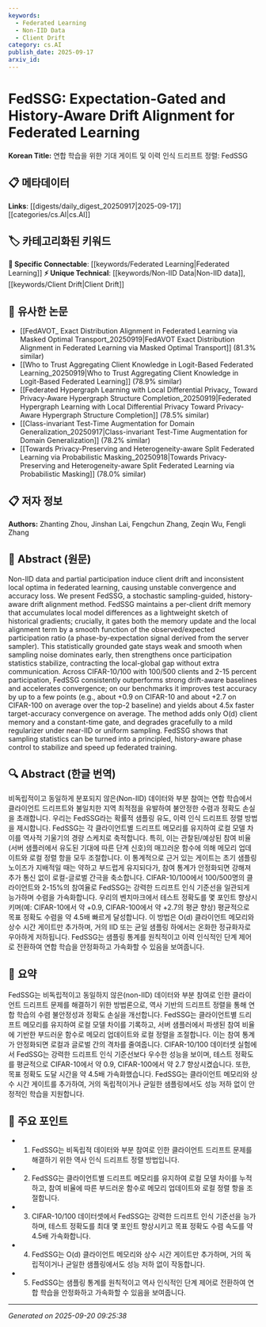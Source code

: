 ```yaml
---
keywords:
  - Federated Learning
  - Non-IID Data
  - Client Drift
category: cs.AI
publish_date: 2025-09-17
arxiv_id:
---
```


<!-- KEYWORD_LINKING_METADATA:
{
  "processed_timestamp": "2025-09-22 22:54:44.436983",
  "vocabulary_version": "1.0",
  "selected_keywords": [
    "Federated Learning",
    "Non-IID Data",
    "Client Drift"
  ],
  "rejected_keywords": [
    "Stochastic Sampling",
    "Drift Alignment"
  ],
  "similarity_scores": {
    "Federated Learning": 0.95,
    "Non-IID Data": 0.85,
    "Client Drift": 0.8
  },
  "extraction_method": "AI_prompt_based",
  "budget_applied": true
}
-->

# FedSSG: Expectation-Gated and History-Aware Drift Alignment for Federated Learning

**Korean Title:** 연합 학습을 위한 기대 게이트 및 이력 인식 드리프트 정렬: FedSSG

## 📋 메타데이터

**Links**: [[digests/daily_digest_20250917|2025-09-17]]        [[categories/cs.AI|cs.AI]]

## 🏷️ 카테고리화된 키워드
**🔗 Specific Connectable**: [[keywords/Federated Learning|Federated Learning]]
**⚡ Unique Technical**: [[keywords/Non-IID Data|Non-IID data]], [[keywords/Client Drift|Client Drift]]

## 🔗 유사한 논문
- [[FedAVOT_ Exact Distribution Alignment in Federated Learning via Masked Optimal Transport_20250919|FedAVOT Exact Distribution Alignment in Federated Learning via Masked Optimal Transport]] (81.3% similar)
- [[Who to Trust Aggregating Client Knowledge in Logit-Based Federated Learning_20250919|Who to Trust Aggregating Client Knowledge in Logit-Based Federated Learning]] (78.9% similar)
- [[Federated Hypergraph Learning with Local Differential Privacy_ Toward Privacy-Aware Hypergraph Structure Completion_20250919|Federated Hypergraph Learning with Local Differential Privacy Toward Privacy-Aware Hypergraph Structure Completion]] (78.5% similar)
- [[Class-invariant Test-Time Augmentation for Domain Generalization_20250917|Class-invariant Test-Time Augmentation for Domain Generalization]] (78.2% similar)
- [[Towards Privacy-Preserving and Heterogeneity-aware Split Federated Learning via Probabilistic Masking_20250918|Towards Privacy-Preserving and Heterogeneity-aware Split Federated Learning via Probabilistic Masking]] (78.0% similar)

## 📋 저자 정보

**Authors:** Zhanting Zhou, Jinshan Lai, Fengchun Zhang, Zeqin Wu, Fengli Zhang

## 📄 Abstract (원문)

Non-IID data and partial participation induce client drift and inconsistent
local optima in federated learning, causing unstable convergence and accuracy
loss. We present FedSSG, a stochastic sampling-guided, history-aware drift
alignment method. FedSSG maintains a per-client drift memory that accumulates
local model differences as a lightweight sketch of historical gradients;
crucially, it gates both the memory update and the local alignment term by a
smooth function of the observed/expected participation ratio (a
phase-by-expectation signal derived from the server sampler). This
statistically grounded gate stays weak and smooth when sampling noise dominates
early, then strengthens once participation statistics stabilize, contracting
the local-global gap without extra communication. Across CIFAR-10/100 with
100/500 clients and 2-15 percent participation, FedSSG consistently outperforms
strong drift-aware baselines and accelerates convergence; on our benchmarks it
improves test accuracy by up to a few points (e.g., about +0.9 on CIFAR-10 and
about +2.7 on CIFAR-100 on average over the top-2 baseline) and yields about
4.5x faster target-accuracy convergence on average. The method adds only O(d)
client memory and a constant-time gate, and degrades gracefully to a mild
regularizer under near-IID or uniform sampling. FedSSG shows that sampling
statistics can be turned into a principled, history-aware phase control to
stabilize and speed up federated training.

## 🔍 Abstract (한글 번역)

비독립적이고 동일하게 분포되지 않은(Non-IID) 데이터와 부분 참여는 연합 학습에서 클라이언트 드리프트와 불일치한 지역 최적점을 유발하여 불안정한 수렴과 정확도 손실을 초래합니다. 우리는 FedSSG라는 확률적 샘플링 유도, 이력 인식 드리프트 정렬 방법을 제시합니다. FedSSG는 각 클라이언트별 드리프트 메모리를 유지하여 로컬 모델 차이를 역사적 기울기의 경량 스케치로 축적합니다. 특히, 이는 관찰된/예상된 참여 비율(서버 샘플러에서 유도된 기대에 따른 단계 신호)의 매끄러운 함수에 의해 메모리 업데이트와 로컬 정렬 항을 모두 조절합니다. 이 통계적으로 근거 있는 게이트는 초기 샘플링 노이즈가 지배적일 때는 약하고 부드럽게 유지되다가, 참여 통계가 안정화되면 강해져 추가 통신 없이 로컬-글로벌 간극을 축소합니다. CIFAR-10/100에서 100/500명의 클라이언트와 2-15%의 참여율로 FedSSG는 강력한 드리프트 인식 기준선을 일관되게 능가하며 수렴을 가속화합니다. 우리의 벤치마크에서 테스트 정확도를 몇 포인트 향상시키며(예: CIFAR-10에서 약 +0.9, CIFAR-100에서 약 +2.7의 평균 향상) 평균적으로 목표 정확도 수렴을 약 4.5배 빠르게 달성합니다. 이 방법은 O(d) 클라이언트 메모리와 상수 시간 게이트만 추가하며, 거의 IID 또는 균일 샘플링 하에서는 온화한 정규화자로 우아하게 저하됩니다. FedSSG는 샘플링 통계를 원칙적이고 이력 인식적인 단계 제어로 전환하여 연합 학습을 안정화하고 가속화할 수 있음을 보여줍니다.

## 📝 요약

FedSSG는 비독립적이고 동일하지 않은(non-IID) 데이터와 부분 참여로 인한 클라이언트 드리프트 문제를 해결하기 위한 방법론으로, 역사 기반의 드리프트 정렬을 통해 연합 학습의 수렴 불안정성과 정확도 손실을 개선합니다. FedSSG는 클라이언트별 드리프트 메모리를 유지하여 로컬 모델 차이를 기록하고, 서버 샘플러에서 파생된 참여 비율에 기반한 부드러운 함수로 메모리 업데이트와 로컬 정렬을 조절합니다. 이는 참여 통계가 안정화되면 로컬과 글로벌 간의 격차를 줄여줍니다. CIFAR-10/100 데이터셋 실험에서 FedSSG는 강력한 드리프트 인식 기준선보다 우수한 성능을 보이며, 테스트 정확도를 평균적으로 CIFAR-10에서 약 0.9, CIFAR-100에서 약 2.7 향상시켰습니다. 또한, 목표 정확도 도달 시간을 약 4.5배 가속화했습니다. FedSSG는 클라이언트 메모리와 상수 시간 게이트를 추가하여, 거의 독립적이거나 균일한 샘플링에서도 성능 저하 없이 안정적인 학습을 지원합니다.

## 🎯 주요 포인트

- 1. FedSSG는 비독립적 데이터와 부분 참여로 인한 클라이언트 드리프트 문제를 해결하기 위한 역사 인식 드리프트 정렬 방법입니다.

- 2. FedSSG는 클라이언트별 드리프트 메모리를 유지하여 로컬 모델 차이를 누적하고, 참여 비율에 따른 부드러운 함수로 메모리 업데이트와 로컬 정렬 항을 조절합니다.

- 3. CIFAR-10/100 데이터셋에서 FedSSG는 강력한 드리프트 인식 기준선을 능가하며, 테스트 정확도를 최대 몇 포인트 향상시키고 목표 정확도 수렴 속도를 약 4.5배 가속화합니다.

- 4. FedSSG는 O(d) 클라이언트 메모리와 상수 시간 게이트만 추가하며, 거의 독립적이거나 균일한 샘플링에서도 성능 저하 없이 작동합니다.

- 5. FedSSG는 샘플링 통계를 원칙적이고 역사 인식적인 단계 제어로 전환하여 연합 학습을 안정화하고 가속화할 수 있음을 보여줍니다.

---

*Generated on 2025-09-20 09:25:38*